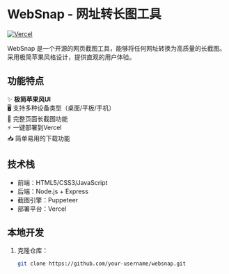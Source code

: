 # WebSnap - 网址转长图工具

[![Vercel](https://vercel.com/button)](https://vercel.com/new/clone?repository-url=https%3A%2F%2Fgithub.com%2Fyour-username%2Fwebsnap)

WebSnap 是一个开源的网页截图工具，能够将任何网址转换为高质量的长截图。采用极简苹果风格设计，提供直观的用户体验。

## 功能特点

✨ **极简苹果风UI**  
🖥️ 支持多种设备类型（桌面/平板/手机）  
📸 完整页面长截图功能  
⚡ 一键部署到Vercel  
📥 简单易用的下载功能  

## 技术栈

- 前端：HTML5/CSS3/JavaScript
- 后端：Node.js + Express
- 截图引擎：Puppeteer
- 部署平台：Vercel

## 本地开发

1. 克隆仓库：
   ```bash
   git clone https://github.com/your-username/websnap.git